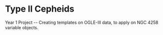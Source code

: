 # Type II Cepheids
Year 1 Project -- Creating templates on OGLE-III data, to apply on NGC 4258 variable objects.
